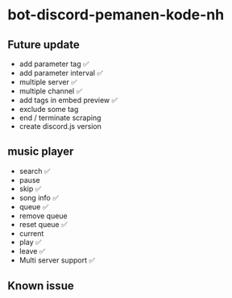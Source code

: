 # bot-discord-pemanen-kode-nh

## Future update
- add parameter tag ✅
- add parameter interval ✅
- multiple server ✅
- multiple channel ✅
- add tags in embed preview ✅
- exclude some tag
- end / terminate scraping
- create discord.js version


## music player
- search ✅
- pause
- skip ✅
- song info ✅
- queue ✅
- remove queue
- reset queue ✅
- current
- play ✅
- leave ✅
- Multi server support ✅

## Known issue
